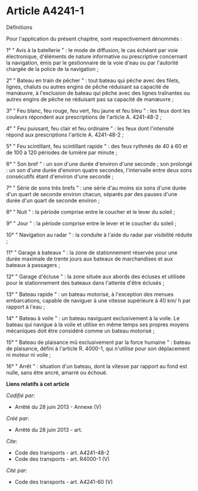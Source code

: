 # Article A4241-1

Définitions 

Pour l'application du présent chapitre, sont respectivement dénommés : 

1° " Avis à la batellerie " : le mode de diffusion, le cas échéant par voie électronique, d'éléments de nature informative ou
prescriptive concernant la navigation, émis par le gestionnaire de la voie d'eau ou par l'autorité chargée de la police de la
navigation ; 

2° " Bateau en train de pêcher " : tout bateau qui pêche avec des filets, lignes, chaluts ou autres engins de pêche réduisant
sa capacité de manœuvre, à l'exclusion de bateau qui pêche avec des lignes traînantes ou autres engins de pêche ne réduisant
pas sa capacité de manœuvre ; 

3° " Feu blanc, feu rouge, feu vert, feu jaune et feu bleu " : les feux dont les couleurs répondent aux prescriptions de
l'article A. 4241-48-2 ; 

4° " Feu puissant, feu clair et feu ordinaire " : les feux dont l'intensité répond aux prescriptions l'article A.
4241-48-2 ; 

5° " Feu scintillant, feu scintillant rapide " : des feux rythmés de 40 à 60 et de 100 à 120 périodes de lumière par
minute ; 

6° " Son bref " : un son d'une durée d'environ d'une seconde ; son prolongé : un son d'une durée d'environ quatre secondes,
l'intervalle entre deux sons consécutifs étant d'environ d'une seconde ; 

7° " Série de sons très brefs " : une série d'au moins six sons d'une durée d'un quart de seconde environ chacun, séparés par
des pauses d'une durée d'un quart de seconde environ ; 

8° " Nuit " : la période comprise entre le coucher et le lever du soleil ; 

9° " Jour " : la période comprise entre le lever et le coucher du soleil ; 

10° " Navigation au radar " : la conduite à l'aide du radar par visibilité réduite ; 

11° " Garage à bateaux " : la zone de stationnement réservée pour une durée maximale de trente jours aux bateaux de
marchandises et aux bateaux à passagers ; 

12° " Garage d'écluse " : la zone située aux abords des écluses et utilisée pour le stationnement des bateaux dans l'attente
d'être éclusés ; 

13° " Bateau rapide " : un bateau motorisé, à l'exception des menues embarcations, capable de naviguer à une vitesse
supérieure à 40 km/ h par rapport à l'eau ; 

14° " Bateau à voile " : un bateau naviguant exclusivement à la voile. Le bateau qui navigue à la voile et utilise en même
temps ses propres moyens mécaniques doit être considéré comme un bateau motorisé ; 

15° " Bateau de plaisance mû exclusivement par la force humaine " : bateau de plaisance, défini à l'article R. 4000-1, qui
n'utilise pour son déplacement ni moteur ni voile ; 

16° " Arrêt " : situation d'un bateau, dont la vitesse par rapport au fond est nulle, sans être ancré, amarré ou échoué.

**Liens relatifs à cet article**

_Codifié par_:

  - Arrêté du 28 juin 2013 -  Annexe (V)

_Créé par_:

  - Arrêté du 28 juin 2013 - art.

_Cite_:

  - Code des transports - art. A4241-48-2
  - Code des transports - art. R4000-1 (V)

_Cité par_:

  - Code des transports - art. A4241-60 (V)
